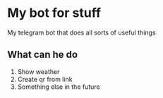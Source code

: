 # My bot for stuff

My telegram bot that does all sorts of useful things

## What can he do

1. Show weather
2. Create qr from link
3. Something else in the future

